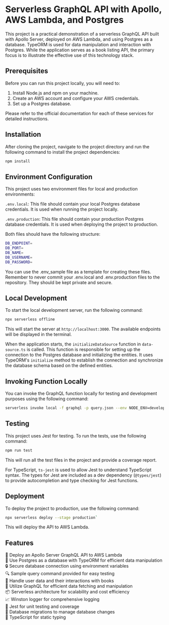 # Serverless GraphQL API with Apollo, AWS Lambda, and Postgres

This project is a practical demonstration of a serverless GraphQL API built with Apollo Server, deployed on AWS Lambda, and using Postgres as a database. TypeORM is used for data manipulation and interaction with Postgres. While the application serves as a book listing API, the primary focus is to illustrate the effective use of this technology stack.

## Prerequisites

Before you can run this project locally, you will need to:

1. Install Node.js and npm on your machine.
2. Create an AWS account and configure your AWS credentials.
3. Set up a Postgres database.

Please refer to the official documentation for each of these services for detailed instructions.

## Installation

After cloning the project, navigate to the project directory and run the following command to install the project dependencies:

```bash
npm install
```

## Environment Configuration

This project uses two environment files for local and production environments:

`.env.local`: This file should contain your local Postgres database credentials. It is used when running the project locally.

`.env.production`: This file should contain your production Postgres database credentials. It is used when deploying the project to production.

Both files should have the following structure:

```bash
DB_ENDPOINT=
DB_PORT=
DB_NAME=
DB_USERNAME=
DB_PASSWORD=
```

You can use the .env_sample file as a template for creating these files. Remember to never commit your .env.local and .env.production files to the repository. They should be kept private and secure.

## Local Development

To start the local development server, run the following command:

```bash
npx serverless offline
```

This will start the server at `http://localhost:3000`. The available endpoints will be displayed in the terminal.

When the application starts, the `initializeDataSource` function in `data-source.ts` is called. This function is responsible for setting up the connection to the Postgres database and initializing the entities. It uses TypeORM's `initialize` method to establish the connection and synchronize the database schema based on the defined entities.

## Invoking Function Locally

You can invoke the GraphQL function locally for testing and development purposes using the following command:

```bash
serverless invoke local -f graphql -p query.json --env NODE_ENV=development
```

## Testing

This project uses Jest for testing. To run the tests, use the following command:

```bash
npm run test
```

This will run all the test files in the project and provide a coverage report.

For TypeScript, `ts-jest` is used to allow Jest to understand TypeScript syntax. The types for Jest are included as a dev dependency (`@types/jest`) to provide autocompletion and type checking for Jest functions.

## Deployment

To deploy the project to production, use the following command:

```bash
npx serverless deploy --stage production`
```

This will deploy the API to AWS Lambda.

## Features

🚀 Deploy an Apollo Server GraphQL API to AWS Lambda\
🐘 Use Postgres as a database with TypeORM for efficient data manipulation\
🔒 Secure database connection using environment variables\
🔍 Sample query command provided for easy testing\
👥 Handle user data and their interactions with books\
📝 Utilize GraphQL for efficient data fetching and manipulation\
📦 Serverless architecture for scalability and cost efficiency\
📈 Winston logger for comprehensive logging\
🔧 Jest for unit testing and coverage\
🔄 Database migrations to manage database changes\
🔀 TypeScript for static typing
